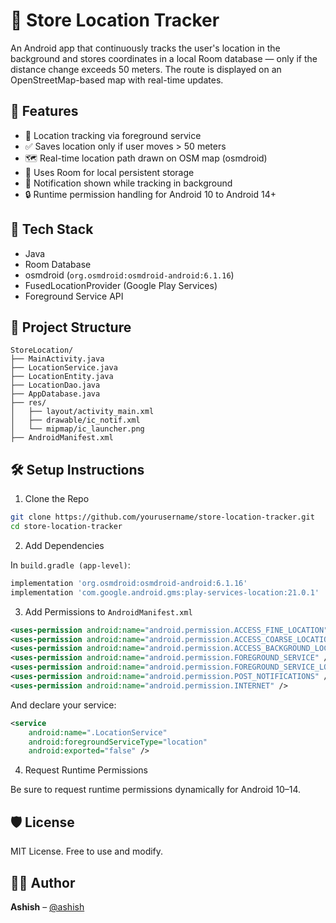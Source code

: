 
# 📍 Store Location Tracker

An Android app that continuously tracks the user's location in the background and stores coordinates in a local Room database — only if the distance change exceeds 50 meters. The route is displayed on an OpenStreetMap-based map with real-time updates.

## 🚀 Features
- 📌 Location tracking via foreground service
- ✅ Saves location only if user moves > 50 meters
- 🗺️ Real-time location path drawn on OSM map (osmdroid)
- 🧠 Uses Room for local persistent storage
- 🔔 Notification shown while tracking in background
- 🔒 Runtime permission handling for Android 10 to Android 14+

## 🧩 Tech Stack
- Java
- Room Database
- osmdroid (`org.osmdroid:osmdroid-android:6.1.16`)
- FusedLocationProvider (Google Play Services)
- Foreground Service API

## 📁 Project Structure

```
StoreLocation/
├── MainActivity.java
├── LocationService.java
├── LocationEntity.java
├── LocationDao.java
├── AppDatabase.java
├── res/
│   ├── layout/activity_main.xml
│   ├── drawable/ic_notif.xml
│   └── mipmap/ic_launcher.png
├── AndroidManifest.xml
```

## 🛠️ Setup Instructions

1. Clone the Repo

```bash
git clone https://github.com/yourusername/store-location-tracker.git
cd store-location-tracker
```

2. Add Dependencies

In `build.gradle (app-level)`:

```gradle
implementation 'org.osmdroid:osmdroid-android:6.1.16'
implementation 'com.google.android.gms:play-services-location:21.0.1'
```

3. Add Permissions to `AndroidManifest.xml`

```xml
<uses-permission android:name="android.permission.ACCESS_FINE_LOCATION" />
<uses-permission android:name="android.permission.ACCESS_COARSE_LOCATION" />
<uses-permission android:name="android.permission.ACCESS_BACKGROUND_LOCATION" />
<uses-permission android:name="android.permission.FOREGROUND_SERVICE" />
<uses-permission android:name="android.permission.FOREGROUND_SERVICE_LOCATION" />
<uses-permission android:name="android.permission.POST_NOTIFICATIONS" />
<uses-permission android:name="android.permission.INTERNET" />
```

And declare your service:

```xml
<service
    android:name=".LocationService"
    android:foregroundServiceType="location"
    android:exported="false" />
```

4. Request Runtime Permissions

Be sure to request runtime permissions dynamically for Android 10–14.

## 🛡️ License

MIT License. Free to use and modify.

## 🙋‍♂️ Author

**Ashish** – [@ashish](https://github.com/yourusername)
